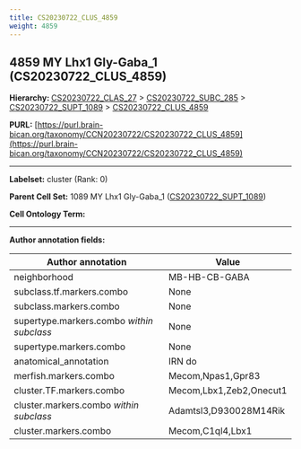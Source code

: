 ```yaml
---
title: CS20230722_CLUS_4859
weight: 4859
---
```

## 4859 MY Lhx1 Gly-Gaba_1 (CS20230722_CLUS_4859)
<b>Hierarchy: </b>
[CS20230722_CLAS_27](../CS20230722_CLAS_27) >
[CS20230722_SUBC_285](../CS20230722_SUBC_285) >
[CS20230722_SUPT_1089](../CS20230722_SUPT_1089) >
[CS20230722_CLUS_4859](../CS20230722_CLUS_4859)

**PURL:** [https://purl.brain-bican.org/taxonomy/CCN20230722/CS20230722_CLUS_4859](https://purl.brain-bican.org/taxonomy/CCN20230722/CS20230722_CLUS_4859)

---


**Labelset:** cluster (Rank: 0)

**Parent Cell Set:** 1089 MY Lhx1 Gly-Gaba_1 ([CS20230722_SUPT_1089](../CS20230722_SUPT_1089))



**Cell Ontology Term:** 

[MARKER GENES.]: #


---

[TRANSFERRED ANNOTATIONS.]: #


[AUTHOR ANNOTATION FIELDS.]: #


**Author annotation fields:**

| Author annotation | Value |
|-------------------|-------|
|neighborhood|MB-HB-CB-GABA|
|subclass.tf.markers.combo|None|
|subclass.markers.combo|None|
|supertype.markers.combo _within subclass_|None|
|supertype.markers.combo|None|
|anatomical_annotation|IRN do|
|merfish.markers.combo|Mecom,Npas1,Gpr83|
|cluster.TF.markers.combo|Mecom,Lbx1,Zeb2,Onecut1|
|cluster.markers.combo _within subclass_|Adamtsl3,D930028M14Rik|
|cluster.markers.combo|Mecom,C1ql4,Lbx1|
